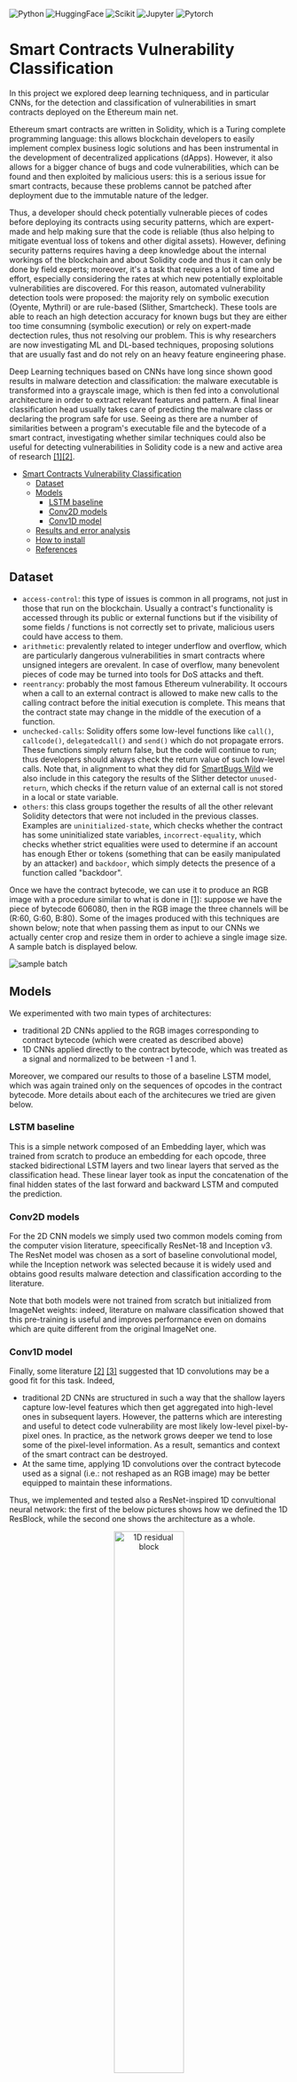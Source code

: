 ![Python](https://img.shields.io/badge/Python-3776AB?style=for-the-badge&logo=python&logoColor=white)
![HuggingFace](https://img.shields.io/badge/%F0%9F%A4%97%20Huggingface-white?style=for-the-badge)
![Scikit](https://img.shields.io/badge/scikit_learn-F7931E?style=for-the-badge&logo=scikit-learn&logoColor=white)
![Jupyter](https://img.shields.io/badge/Jupyter-F37626.svg?&style=for-the-badge&logo=Jupyter&logoColor=white)
![Pytorch](https://img.shields.io/badge/Pytorch-EE4C2C?style=for-the-badge&logo=pytorch&logoColor=white)

# Smart Contracts Vulnerability Classification
In this project we explored deep learning techniquess, and in particular CNNs, for the detection and classification of vulnerabilities in smart contracts deployed on the Ethereum main net.

Ethereum smart contracts are written in Solidity, which is a Turing complete programming language: this allows blockchain developers to easily implement complex business logic solutions and has been instrumental in the development of decentralized applications (dApps). However, it also allows for a bigger chance of bugs and code vulnerabilities, which can be found and then exploited by malicious users: this is a serious issue for smart contracts, because these problems cannot be patched after deployment due to the immutable nature of the ledger.

Thus, a developer should check potentially vulnerable pieces of codes before deploying its contracts using security patterns, which are expert-made and help making sure that the code is reliable (thus also helping to mitigate eventual loss of tokens and other digital assets).
However, defining security patterns requires having a deep knowledge about the internal workings of the blockchain and about Solidity code and thus it can only be done by field experts; moreover, it's a task that requires a lot of time and effort, especially considering the rates at which new potentially exploitable vulnerabilities are discovered.
For this reason, automated vulnerability detection tools were proposed: the majority rely on symbolic execution (Oyente, Mythril) or are rule-based (Slither, Smartcheck). These tools are able to reach an high detection accuracy for known bugs but they are either too time consumning (symbolic execution) or rely on expert-made dectection rules, thus not resolving our problem. This is why researchers are now investigating ML and DL-based techniques, proposing solutions that are usually fast and do not rely on an heavy feature engineering phase.

Deep Learning techniques based on CNNs have long since shown good results in malware detection and classification: the malware executable is transformed into a grayscale image, which is then fed into a convolutional architecture in order to extract relevant features and pattern. A final linear classification head usually takes care of predicting the malware class or declaring the program safe for use. Seeing as there are a number of similarities between a program's executable file and the bytecode of a smart contract, investigating whether similar techniques could also be useful for detecting vulnerabilities in Solidity code is a new and active area of research [[1]](#1)[[2]](#2).

- [Smart Contracts Vulnerability Classification](#smart-contracts-vulnerability-classification)
  - [Dataset](#dataset)
  - [Models](#models)
    - [LSTM baseline](#lstm-baseline)
    - [Conv2D models](#conv2d-models)
    - [Conv1D model](#conv1d-model)
  - [Results and error analysis](#results-and-error-analysis)
  - [How to install](#how-to-install)
  - [References](#references)

## Dataset



- `access-control`: this type of issues is common in all programs, not just in those that run on the blockchain. Usually a contract's functionality is accessed through its public or external functions but if the visibility of some fields / functions is not correctly set to private, malicious users could have access to them.
- `arithmetic`: prevalently related to integer underflow and overflow, which are particularly dangerous vulnerabilities in smart contracts where unsigned integers are orevalent. In case of overflow, many benevolent pieces of code may be turned into tools for DoS attacks and theft.
- `reentrancy`: probably the most famous Ethereum vulnerability. It occours when a call to an external contract is allowed to make new calls to the calling contract before the initial execution is complete. This means that the contract state may change in the middle of the execution of a function.
- `unchecked-calls`: Solidity offers some low-level functions like `call()`, `callcode()`, `delegatedcall()` and `send()` which do not propagate errors. These functions simply return false, but the code will continue to run; thus developers should always check the return value of such low-level calls. Note that, in alignment to what they did for [SmartBugs Wild](https://github.com/smartbugs/smartbugs-results/blob/master/metadata/vulnerabilities_mapping.csv) we also include in this category the results of the Slither detector `unused-return`, which checks if the return value of an external call is not stored in a local or state variable.
- `others`: this class groups together the results of all the other relevant Solidity detectors that were not included in the previous classes. Examples are `uninitialized-state`, which checks whether the contract has some uninitialized state variables, `incorrect-equality`, which checks whether strict equalities were used to determine if an account has enough Ether or tokens (something that can be easily manipulated by an attacker) and `backdoor`, which simply detects the presence of a function called "backdoor".

Once we have the contract bytecode, we can use it to produce an RGB image with a procedure similar to what is done in [[1]](#1): suppose we have the piece of bytecode 606080, then in the RGB image the three channels will be (R:60, G:60, B:80). Some of the images produced with this techniques are shown below; note that when passing them as input to our CNNs we actually center crop and resize them in order to achieve a single image size. A sample batch is displayed below.

![sample batch](assets/sample_images.png?raw=true)

## Models

We experimented with two main types of architectures:

- traditional 2D CNNs applied to the RGB images corresponding to contract bytecode (which were created as described above)
- 1D CNNs applied directly to the contract bytecode, which was treated as a signal and normalized to be between -1 and 1.

Moreover, we compared our results to those of a baseline LSTM model, which was again trained only on the sequences of opcodes in the contract bytecode. More details about each of the architecures we tried are given below.

### LSTM baseline

This is a simple network composed of an Embedding layer, which was trained from scratch to produce an embedding for each opcode, three stacked bidirectional LSTM layers and two linear layers that served as the classification head. These linear layer took as input the concatenation of the final hidden states of the last forward and backward LSTM and computed the prediction.

### Conv2D models

For the 2D CNN models we simply used two common models coming from the computer vision literature, speecifically ResNet-18 and Inception v3. The ResNet model was chosen as a sort of baseline convolutional model, while the Inception network was selected because it is widely used and obtains good results malware detection and classification according to the literature.

Note that both models were not trained from scratch but initialized from ImageNet weights: indeed, literature on malware classification showed that this pre-training is useful and improves performance even on domains which are quite different from the original ImageNet one.

### Conv1D model

Finally, some literature [[2]](#2) [[3]](#3) suggested that 1D convolutions may be a good fit for this task. Indeed,

- traditional 2D CNNs are structured in such a way that the shallow layers capture low-level features which then get aggregated into high-level ones in subsequent layers. However, the patterns which are interesting and useful to detect code vulnerability are most likely low-level pixel-by-pixel ones. In practice, as the network grows deeper we tend to lose some of the pixel-level information. As a result, semantics and context of the smart contract can be destroyed.
- At the same time, applying 1D convolutions over the contract bytecode used as a signal (i.e.: not reshaped as an RGB image) may be better equipped to maintain these informations.

Thus, we implemented and tested also a ResNet-inspired 1D convultional neural network: the first of the below pictures shows how we defined the 1D ResBlock, while the second one shows the architecture as a whole.

<p align="center">
<img src="assets/resblock_1d.png" width="50%" alt="1D residual block"/>

![1D conv architecture](assets/1d_plot.png?raw=true)
</p>

## Results and error analysis

We tried different training configurations for every model type varying:

- the learning rate
- the eventual l2 penalty
- the optimizer (Adam or SGD)
- the stats used when normalizing RGB images (either coputed ad-hoc or ImageNet)
- which layers were fin-tuned and which, if any, were kept fixed
- the loss (either binary-crossentropy or focal loss)
- the use of class weights

The below table reports the best results we were able to achieve on the validation set for every architecture. Note that in this context where every elemen can be in more than one class and the class labels are not really balanced the accuracy is not an ideal metric to use. Indeed, we also consider a micro-averaged version of the F1 score, which aggregates the contributions of all classes to compute the average metric and thus treats the examples of each class with equal weight.
<p align="center">

| Model name  | Accuracy | Micro F1 |
| :---: | :---: | :---: |
| ResNet1D  | 0.7353 | 0.8381 |
| ResNet  | 0.6841  | 0.7928 |
| Inception | 0.6988 | 0.8015 |
| LSTM Baseline | 0.6934 | 0.7953 |

</p>

We can immediately see that the LSTM baseline obtains poor results; this is probably due to the fact that we cut the bytecode to just 512 opcodes for resons due to limited memory and computational resources.

2D CNNs have the avdantage not to require the input to be truncated in any way: we first create the images using all the bytecode and then simply resize them as needed. However, they have the disadvantages discussed above, which may make them not an ideal choice for this task: indeed, patterns for code vulnerability detection in Solidity may be at the level of a small sequence of opcodes only and thus may be missed when using strided convolutions. Indeed, literature in malware classification shows that malicious code patterns in that domain are usually much bigger and easier to detect even to the human eye.

Note that, the 1D convolutional network instead again requires the input to be cut off: however, the nature of the network lets us use a bigger maximum length of 16384 (corresponding to a flattened 128x128 image). Sill, as shown in the table above, this architecture is the one that achieves the best results.

We show below the confusion matrices relative to the performance of our best model on the test set. They show that the class `unchecked-calls` has very few misclassified examples, while the percentage of errors greatly increases when we consider the other classes. This is predictable, because `unchecked-calls` is a vulnerability which is present in more than 35000 of the original train contracts, thus making it very much the majority class. Among the other classes, we notice that the two with fewer training examples (namely `access-control` and `arithmetic`) are where our classifier makes most errors. Finally, classes `other` and `reentrancy` have more or less the same number of samples in the training set but the first one is misclassified a lot more: this is probably due to the inherent nature of this class, which groups all the interesting vulnerabilities that are not part of the other four classes. This variety may indeed generate some confusion for the detector.

![confusion matrix](assets/confusion_matrix.png?raw=true)

## How to install
In order to run this code on your machine, simply code the repository with:
```sh
git clone https://github.com/mwritescode/vulnerabilities-detection-smart-contract.git
```

then install `torch` and `torchvision` with CUDA support according to your system's requirements (see [Pytorch docs](https://pytorch.org/get-started/locally/) for more info). Finally, you can install all the other project requirements by running the following commands from the folder _vulnerabilities-detection-smart-contract_.

```sh
pip install -U pip
pip install -r requirements.txt
```

In order to start a training, simply create a .yaml config file

```sh
python main.py path/to/your/config/file.yaml
```

## References
<a id="1">[1]</a> Huang, T. H.-D. (2018). Hunting the Ethereum Smart Contract: Color-inspired Inspection of Potential Attacks. ArXiv:1807.01868 [Cs]. http://arxiv.org/abs/1807.01868

<a id="2">[2]</a> Hwang, S.-J., Choi, S.-H., Shin, J., & Choi, Y.-H. (2022). CodeNet: Code-Targeted Convolutional Neural Network Architecture for Smart Contract Vulneratbility Detection. IEEE Access, 1–1. https://doi.org/10.1109/ACCESS.2022.3162065

<a id="3">[3]</a> Lin, W.-C., & Yeh, Y.-R. (2022). Efficient Malware Classification by Binary Sequences with One-Dimensional Convolutional Neural Networks. Mathematics, 10(4), 608. https://doi.org/10.3390/math10040608

<a id="4">[4]</a> Yashavant, C. S., Kumar, S., & Karkare, A. (2022). ScrawlD: A Dataset of Real World Ethereum Smart Contracts Labelled with Vulnerabilities. ArXiv:2202.11409 [Cs]. http://arxiv.org/abs/2202.11409

<a id="5">[5]</a> Durieux, T., Ferreira, J. F., Abreu, R., & Cruz, P. (2020). Empirical Review of Automated Analysis Tools on 47,587 Ethereum Smart Contracts. Proceedings of the ACM/IEEE 42nd International Conference on Software Engineering, 530–541. https://doi.org/10.1145/3377811.3380364
